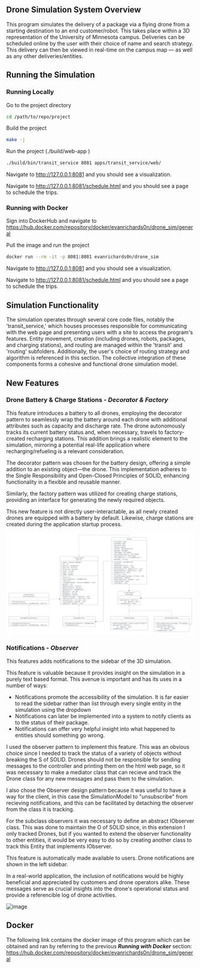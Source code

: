 ## Drone Simulation System Overview
This program simulates the delivery of a package via a flying drone from a starting destination to an end customer/robot. This takes place within a 3D representation of the University of Minnesota campus. Deliveries can be scheduled online by the user with their choice of name and search strategy. This delivery can then be viewed in real-time on the campus map — as well as any other deliveries/entities. 

## Running the Simulation
### Running Locally

Go to the project directory
```bash
cd /path/to/repo/project
```
Build the project
```bash
make -j
```
Run the project (./build/web-app <port> <web folder>)
```bash
./build/bin/transit_service 8081 apps/transit_service/web/
```
Navigate to http://127.0.0.1:8081 and you should see a visualization. 

Navigate to http://127.0.0.1:8081/schedule.html and you should see a page to schedule the trips.

### Running with Docker

Sign into DockerHub and navigate to <https://hub.docker.com/repository/docker/evanrichards0n/drone_sim/general>

Pull the image and run the project
```bash
docker run --rm -it -p 8081:8081 evanrichards0n/drone_sim
```

Navigate to http://127.0.0.1:8081 and you should see a visualization.

Navigate to http://127.0.0.1:8081/schedule.html and you should see a page to schedule the trips.

## Simulation Functionality
The simulation operates through several core code files, notably the 'transit_service,' which houses processes responsible for communicating with the web page and presenting users with a site to access the program's features. Entity movement, creation (including drones, robots, packages, and charging stations), and routing are managed within the 'transit' and 'routing' subfolders. Additionally, the user's choice of routing strategy and algorithm is referenced in this section. The collective integration of these components forms a cohesive and functional drone simulation model.

## New Features
### Drone Battery & Charge Stations - _Decorator & Factory_
This feature introduces a battery to all drones, employing the decorator pattern to seamlessly wrap the battery around each drone with additional attributes such as capacity and discharge rate. The drone autonomously tracks its current battery status and, when necessary, travels to factory-created recharging stations. This addition brings a realistic element to the simulation, mirroring a potential real-life application where recharging/refueling is a relevant consideration.

The decorator pattern was chosen for the battery design, offering a simple addition to an existing object—the drone. This implementation adheres to the Single Responsibility and Open-Closed Principles of SOLID, enhancing functionality in a flexible and reusable manner.

Similarly, the factory pattern was utilized for creating charge stations, providing an interface for generating the newly required objects.

This new feature is not directly user-interactable, as all newly created drones are equipped with a battery by default. Likewise, charge stations are created during the application startup process.

![alt text](./battery_uml.png)

### Notifications - _Observer_
This features adds notifications to the sidebar of the 3D simulation.

This feature is valuable because it provides insight on the simulation in a purely text based format. This avenue is important and has its uses in a number of ways:

- Notifications promote the accessibility of the simulation. It is far easier to read the sidebar rather than list through every single entity in the simulation using the dropdown
- Notifications can later be implemented into a system to notify clients as to the status of their package.
- Notifications can offer very helpful insight into what happened to entities should something go wrong.

I used the observer pattern to implement this feature. This was an obvious choice since I needed to track the status of a variety of objects without breaking the S of SOLID. Drones should not be responsible for sending messages to the controller and printing them on the html web page, so it was necessary to make a mediator class that can recieve and track the Drone class for any new messages and pass them to the simulation. 

I also chose the Observer design pattern because it was useful to have a way for the client, in this case the SimulationModel to "unsubscribe" from recieving notifications, and this can be facilitated by detaching the observer from the class it is tracking. 

For the subclass observers it was necessary to define an abstract IObserver class. This was done to maintain the O of SOLID since, in this extension I only tracked Drones, but if you wanted to extend the observer functionality to other entities, it would be very easy to do so by creating another class to track this Entity that implements IObserver. 

This feature is automatically made available to users. Drone notifications are shown in the left sidebar.

In a real-world application, the inclusion of notifications would be highly beneficial and appreciated by customers and drone operators alike. These messages serve as crucial insights into the drone's operational status and provide a referencible log of drone activities.

![image](https://media.github.umn.edu/user/25852/files/fc32a970-02e6-43c1-b5a5-24f671b22b7b)

## Docker
The following link contains the docker image of this program which can be obtained and ran by referring to the previous _**Running with Docker**_ section: https://hub.docker.com/repository/docker/evanrichards0n/drone_sim/general
